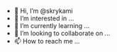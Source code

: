 - 👋 Hi, I’m @skrykami
- 👀 I’m interested in ...
- 🌱 I’m currently learning ...
- 💞️ I’m looking to collaborate on ...
- 📫 How to reach me ...

<!---
skrykami/skrykami is a ✨ special ✨ repository because its `README.md` (this file) appears on your GitHub profile.
You can click the Preview link to take a look at your changes.
--->
